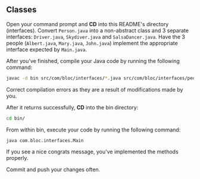 ## Classes

Open your command prompt and **CD** into this README's directory (interfaces). Convert `Person.java` into a non-abstract class and 3 separate interfaces: `Driver.java`, `Skydiver.java` and `SalsaDancer.java`. Have the 3 people (`Albert.java`, `Mary.java`, `John.java`) implement the appropriate interface expected by `Main.java`.

After you've finished, compile your Java code by running the following command:

``` bash
javac -d bin src/com/bloc/interfaces/*.java src/com/bloc/interfaces/people/*.java src/com/bloc/interfaces/people/hobbies/*.java
```

Correct compilation errors as they are a result of modifications made by you.

After it returns successfully, **CD** into the bin directory:

``` bash
cd bin/
```

From within bin, execute your code by running the following command:

``` bash
java com.bloc.interfaces.Main
```

If you see a nice congrats message, you've implemented the methods properly.

Commit and push your changes often.